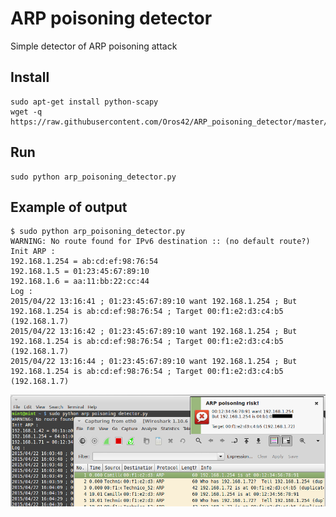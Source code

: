# ARP poisoning detector
Simple detector of ARP poisoning attack

Install
-------
```
sudo apt-get install python-scapy
wget -q https://raw.githubusercontent.com/Oros42/ARP_poisoning_detector/master/arp_poisoning_detector.py
```

Run
---
```
sudo python arp_poisoning_detector.py
```


Example of output
------------------

```
$ sudo python arp_poisoning_detector.py 
WARNING: No route found for IPv6 destination :: (no default route?)
Init ARP :
192.168.1.254 = ab:cd:ef:98:76:54
192.168.1.5 = 01:23:45:67:89:10
192.168.1.6 = aa:11:bb:22:cc:44
Log :
2015/04/22 13:16:41 ; 01:23:45:67:89:10 want 192.168.1.254 ; But 192.168.1.254 is ab:cd:ef:98:76:54 ; Target 00:f1:e2:d3:c4:b5 (192.168.1.7)
2015/04/22 13:16:42 ; 01:23:45:67:89:10 want 192.168.1.254 ; But 192.168.1.254 is ab:cd:ef:98:76:54 ; Target 00:f1:e2:d3:c4:b5 (192.168.1.7)
2015/04/22 13:16:44 ; 01:23:45:67:89:10 want 192.168.1.254 ; But 192.168.1.254 is ab:cd:ef:98:76:54 ; Target 00:f1:e2:d3:c4:b5 (192.168.1.7)
```
![screenshot0](capture-example.png)  
